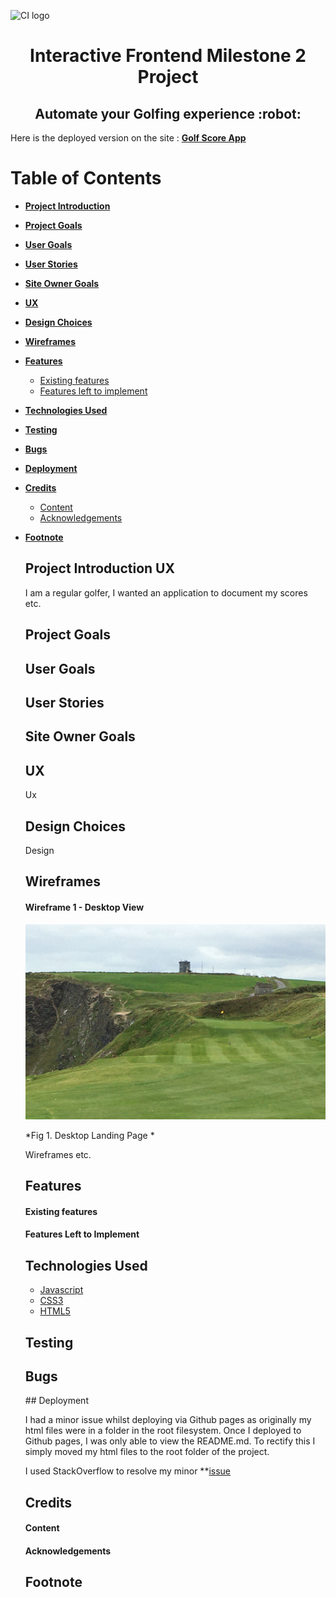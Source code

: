 ![CI logo](https://codeinstitute.s3.amazonaws.com/fullstack/ci_logo_small.png)

<h1 align="center">Interactive Frontend Milestone 2 Project 
<h2 align="center">Automate your Golfing experience :robot: </h2>


Here is the deployed version on the site : 
**[Golf Score App](https://marks530.github.io/Second-Milestone-Project-MS2/)**

# **Table of Contents**

- [**Project Introduction**](#project-introduction-ux)
- [**Project Goals**](#project-goals)
- [**User Goals**](#user-goals)
- [**User Stories**](#user-stories)
- [**Site Owner Goals**](#site-owner-goals)
- [**UX**](#ux)
- [**Design Choices**](#design-choices)
- [**Wireframes**](#wireframes)
- [**Features**](#features)
	- [Existing features](#existing-features)
	- [Features left to implement](#features-left-to-implement)       
- [**Technologies Used**](#technologies-used)
- [**Testing**](#testing)	
- [**Bugs**](#bugs)
- [**Deployment**](#deployment)
- [**Credits**](#credits)
	- [Content](#content)
	- [Acknowledgements](#acknowledgements)
- [**Footnote**](footnote)    
    

    ## Project Introduction UX
    
    I am a regular golfer, I wanted an application to document my scores etc.

    ## Project Goals

    ## User Goals

    ## User Stories

     ## Site Owner Goals
    
    ## UX

    Ux

    ## Design Choices

    Design

    ## Wireframes

    #### Wireframe 1 - Desktop View

    ![home page - golf background](/images/new_main_banner.jpg "Index.html Desktop Wireframe" )

    *Fig 1. Desktop Landing Page *

    Wireframes etc.

    ## **Features**

    #### **Existing features**

    #### **Features Left to Implement** 


    ## Technologies Used

    -   [Javascript](https://www.javascript.com/)
    -   [CSS3](https://www.w3schools.com/css/default.asp)
    -   [HTML5](https://www.w3schools.com/html/) 


    ## Testing

    ## Bugs
    <link rel="stylesheet" href="https://use.fontawesome.com/releases/v5.6.3/css/all.css" integrity="sha384-UHRtZLI+pbxtHCWp1t77Bi1L4ZtiqrqD80Kn4Z8NTSRyMA2Fd33n5dQ8lWUE00s/" crossorigin="anonymous" />
    ## Deployment

    I had a minor issue whilst deploying via Github pages as originally my html files were in a folder in the root filesystem. Once I deployed to Github pages, I was only able to view the README.md. To rectify this I simply moved my html files to the root folder of the project.  

    I used StackOverflow to resolve my minor **[issue](https://stackoverflow.com/questions/48919200/github-pages-only-showing-readme-file)    
    ## Credits

    #### Content
    #### Acknowledgements

    ## Footnote
